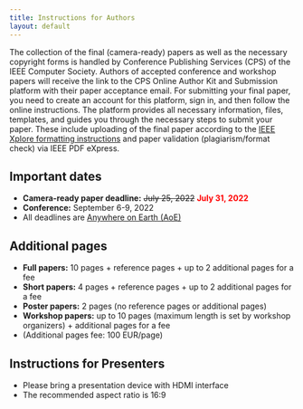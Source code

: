 ```yaml
---
title: Instructions for Authors
layout: default
---
```


The collection of the final (camera-ready) papers as well as the
necessary copyright forms is handled by Conference Publishing Services
(CPS) of the IEEE Computer Society. Authors of accepted conference and
workshop papers will receive the link to the CPS Online Author Kit and
Submission platform with their paper acceptance email. For submitting
your final paper, you need to create an account for this platform, sign
in, and then follow the online instructions. The platform provides all
necessary information, files, templates, and guides you through the
necessary steps to submit your paper. These include uploading of the
final paper according to the [IEEE Xplore formatting
instructions](https://www.computer.org/cms/CPS/app/8x11-2/instruct8.5x11x2.pdf)
and paper validation (plagiarism/format check) via IEEE PDF eXpress.

## Important dates

-   **Camera-ready paper deadline:** <strike>July 25, 2022</strike>
<span style="color:red;font-weight:bold">July 31, 2022</span>
-   **Conference:** September 6-9, 2022
-   All deadlines are [Anywhere on Earth (AoE)](https://www.timeanddate.com/time/zones/aoe)

## Additional pages

-   **Full papers:** 10 pages + reference pages + up to 2 additional
    pages for a fee
-   **Short papers:** 4 pages + reference pages + up to 2 additional
    pages for a fee
-   **Poster papers:** 2 pages (no reference pages or additional pages)
-   **Workshop papers:** up to 10 pages (maximum length is set by
    workshop organizers) + additional pages for a fee
-   (Additional pages fee: 100 EUR/page)

## Instructions for Presenters

- Please bring a presentation device with HDMI interface
- The recommended aspect ratio is 16:9